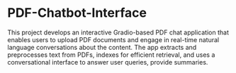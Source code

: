 # PDF-Chatbot-Interface
This project develops an interactive Gradio-based PDF chat application that enables users to upload PDF documents and engage in real-time natural language conversations about the content. The app extracts and preprocesses text from PDFs, indexes  for efficient retrieval, and uses a conversational interface to answer user queries, provide summaries.
